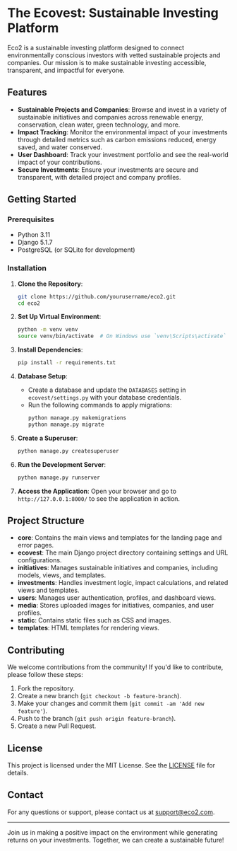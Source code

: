 # The Ecovest: Sustainable Investing Platform

Eco2 is a sustainable investing platform designed to connect environmentally conscious investors with vetted sustainable projects and companies. Our mission is to make sustainable investing accessible, transparent, and impactful for everyone.

## Features

- **Sustainable Projects and Companies**: Browse and invest in a variety of sustainable initiatives and companies across renewable energy, conservation, clean water, green technology, and more.
- **Impact Tracking**: Monitor the environmental impact of your investments through detailed metrics such as carbon emissions reduced, energy saved, and water conserved.
- **User Dashboard**: Track your investment portfolio and see the real-world impact of your contributions.
- **Secure Investments**: Ensure your investments are secure and transparent, with detailed project and company profiles.

## Getting Started

### Prerequisites

- Python 3.11
- Django 5.1.7
- PostgreSQL (or SQLite for development)

### Installation

1. **Clone the Repository**:
   ```bash
   git clone https://github.com/yourusername/eco2.git
   cd eco2
   ```

2. **Set Up Virtual Environment**:
   ```bash
   python -m venv venv
   source venv/bin/activate  # On Windows use `venv\Scripts\activate`
   ```

3. **Install Dependencies**:
   ```bash
   pip install -r requirements.txt
   ```

4. **Database Setup**:
   - Create a database and update the `DATABASES` setting in `ecovest/settings.py` with your database credentials.
   - Run the following commands to apply migrations:
     ```bash
     python manage.py makemigrations
     python manage.py migrate
     ```

5. **Create a Superuser**:
   ```bash
   python manage.py createsuperuser
   ```

6. **Run the Development Server**:
   ```bash
   python manage.py runserver
   ```

7. **Access the Application**:
   Open your browser and go to `http://127.0.0.1:8000/` to see the application in action.

## Project Structure

- **core**: Contains the main views and templates for the landing page and error pages.
- **ecovest**: The main Django project directory containing settings and URL configurations.
- **initiatives**: Manages sustainable initiatives and companies, including models, views, and templates.
- **investments**: Handles investment logic, impact calculations, and related views and templates.
- **users**: Manages user authentication, profiles, and dashboard views.
- **media**: Stores uploaded images for initiatives, companies, and user profiles.
- **static**: Contains static files such as CSS and images.
- **templates**: HTML templates for rendering views.

## Contributing

We welcome contributions from the community! If you'd like to contribute, please follow these steps:

1. Fork the repository.
2. Create a new branch (`git checkout -b feature-branch`).
3. Make your changes and commit them (`git commit -am 'Add new feature'`).
4. Push to the branch (`git push origin feature-branch`).
5. Create a new Pull Request.

## License

This project is licensed under the MIT License. See the [LICENSE](LICENSE) file for details.

## Contact

For any questions or support, please contact us at [support@eco2.com](mailto:support@eco2.com).

---

Join us in making a positive impact on the environment while generating returns on your investments. Together, we can create a sustainable future!
